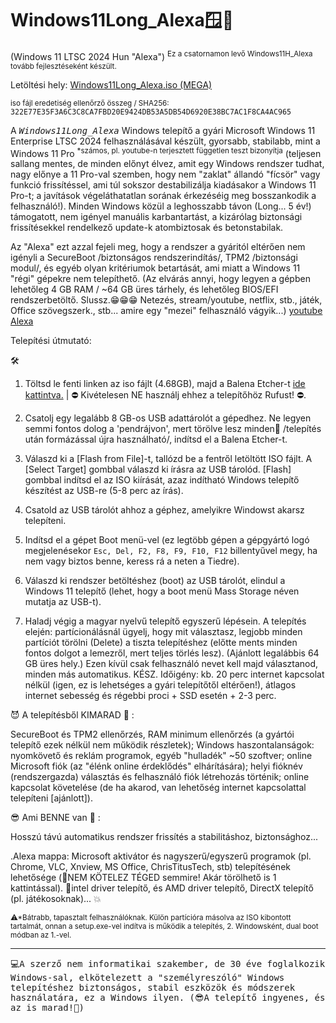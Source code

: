 # Windows11Long_Alexa🪟🛟
(Windows 11 LTSC 2024 Hun "Alexa") 
<sup>Ez a csatornamon levő Windows11H_Alexa tovább fejlesztéseként készült.</sup>

Letöltési hely: <a href="https://mega.nz/file/1IRyhIjb#yxWI9-Kp8kTr20mcY-SOENL4KkLg6_sSioQc-Q5f4e8" target="_blank">Windows11Long_Alexa.iso (MEGA)</a> 

<sup>iso fájl eredetiség ellenőrző összeg / SHA256:  <tt>322E77E35F3A6C3C8CA7FBD20E9424DB53A5DB54D6920E38BC7AC1F8CA4AC965</tt></sup>

A <tt>*Windows11Long_Alexa*</tt> Windows telepítő a gyári Microsoft Windows 11 Enterprise LTSC 2024 felhasználásával készült, gyorsabb, stabilabb, mint a Windows 11 Pro <sup>*számos, pl. youtube-n terjesztett független teszt bizonyítja</sup> (teljesen sallang mentes, de minden előnyt élvez, amit egy Windows rendszer tudhat, nagy előnye a 11 Pro-val szemben, hogy nem "zaklat" állandó "fícsör" vagy funkció frissítéssel, ami túl sokszor destabilizálja kiadásakor a Windows 11 Pro-t; a javítások végeláthatatlan sorának érkezéséig meg bosszankodik a felhasználó!). 
Minden Windows közül a leghosszabb távon (Long... 5 év!) támogatott, nem igényel manuális karbantartást, a kizárólag biztonsági frissítésekkel rendelkező update-k atombiztosak és betonstabilak.

Az "Alexa" ezt azzal fejeli meg, hogy a rendszer a gyáritól eltérően nem igényli a SecureBoot /biztonságos rendszerindítás/, TPM2 /biztonsági modul/, és egyéb olyan kritériumok betartását, ami miatt a Windows 11 "régi" gépekre nem telepíthető. (Az elvárás annyi, hogy legyen a gépben lehetőleg 4 GB RAM / ~64 GB üres tárhely, és lehetőleg BIOS/EFI rendszerbetöltő. Slussz.😁😁😁 Netezés, stream/youtube, netflix, stb., játék, Office szövegszerk., stb... amire egy "mezei" felhasználó vágyik...)
<a href="https://m.youtube.com/watch?v=Z-8IMalnQ2E" target="_blank">youtube Alexa</a>

Telepítési útmutató:

🛠️
1. Töltsd le fenti linken az iso fájlt (4.68GB), majd a Balena Etcher-t  <a href="https://github.com/balena-io/etcher/releases/download/v2.1.0/balenaEtcher-2.1.0.Setup.exe">ide kattintva.</a>  | ⛔ Kivételesen NE használj ehhez a telepítőhöz Rufust! ⛔.

2. Csatolj egy legalább 8 GB-os USB adattárolót a gépedhez. Ne legyen semmi fontos dolog a 'pendrájvon', mert törölve lesz minden🚩 /telepítés után formázással újra használható/, indítsd el a Balena Etcher-t.

3. Válaszd ki a [Flash from File]-t, tallózd be a fentről letöltött ISO fájlt. A [Select Target] gombbal válaszd ki írásra az USB tárolód. [Flash] gombbal indítsd el az ISO kiírását, azaz indítható Windows telepítő készítést az USB-re (5-8 perc az írás).

4. Csatold az USB tárolót ahhoz a géphez, amelyikre Windowst akarsz telepíteni.

5. Indítsd el a gépet Boot menü-vel (ez legtöbb gépen a gépgyártó logó megjelenésekor <code>Esc, Del, F2, F8, F9, F10, F12</code> billentyűvel megy, ha nem vagy biztos benne, keress rá a neten a Tiedre).

6. Válaszd ki rendszer betöltéshez (boot) az USB tárolót, elindul a Windows 11 telepítő (lehet, hogy a boot menü Mass Storage néven mutatja az USB-t).

7. Haladj végig a magyar nyelvű telepítő egyszerű lépésein. A telepítés elején: partícionálásnál ügyelj, hogy mit választasz, legjobb minden partíciót törölni (Delete) a tiszta telepítéshez (előtte ments minden fontos dolgot a lemezről, mert teljes törlés lesz). (Ajánlott legalábbis 64 GB üres hely.) Ezen kívül csak felhasználó nevet kell majd választanod, minden más automatikus. KÉSZ. Időigény: kb. 20 perc internet kapcsolat nélkül (igen, ez is lehetséges a gyári telepítőtől eltérően!), átlagos internet sebesség és régebbi proci + SSD esetén + 2-3 perc.

😈 A telepítésből KIMARAD 💩 :

SecureBoot és TPM2 ellenőrzés, RAM minimum ellenőrzés (a gyártói telepítő ezek nélkül nem működik részletek);
Windows haszontalanságok: nyomkövető és reklám programok, egyéb "hulladék" ~50 szoftver;
online Microsoft fiók (az "élénk online érdeklődés" elhárítására); helyi fióknév (rendszergazda) választás és felhasználó fiók létrehozás történik;
online kapcsolat követelése (de ha akarod, van lehetőség internet kapcsolattal telepíteni [ajánlott]).

😎 Ami BENNE van 👀 :

Hosszú távú automatikus rendszer frissítés a stabilitáshoz, biztonsághoz...

.Alexa mappa: Microsoft aktivátor és nagyszerű/egyszerű programok (pl. Chrome, VLC, Xnview, MS Office, ChrisTitusTech, stb) telepítésének lehetősége (🥳NEM KÖTELEZ TÉGED semmire! Akár törölhető is 1 kattintással).
🥇intel driver telepítő, és AMD driver telepítő, DirectX telepítő (pl. játékosoknak)... 💥

<sup>⚠*Bátrabb, tapasztalt felhasználóknak. Külön partícióra másolva az ISO kibontott tartalmát, onnan a setup.exe-vel indítva is működik a telepítés, 2. Windowsként, dual boot módban az 1.-vel.</sup>
<hr>
<tt>💻A szerző nem informatikai szakember, de 30 éve foglalkozik Windows-sal, elkötelezett a "személyreszóló" Windows telepítéshez biztonságos, stabil eszközök és módszerek használatára, ez a Windows ilyen. (😎A telepítő ingyenes, és az is marad!💝)</tt>
